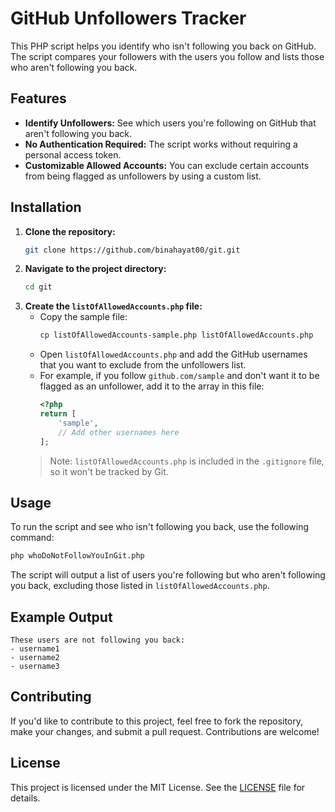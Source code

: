 
# GitHub Unfollowers Tracker

This PHP script helps you identify who isn't following you back on GitHub. The script compares your followers with the users you follow and lists those who aren't following you back.

## Features

- **Identify Unfollowers:** See which users you're following on GitHub that aren't following you back.
- **No Authentication Required:** The script works without requiring a personal access token.
- **Customizable Allowed Accounts:** You can exclude certain accounts from being flagged as unfollowers by using a custom list.

## Installation

1. **Clone the repository:**
   ```bash
   git clone https://github.com/binahayat00/git.git
   ```
2. **Navigate to the project directory:**
   ```bash
   cd git
   ```
3. **Create the `listOfAllowedAccounts.php` file:**
   - Copy the sample file:
     ```bash
     cp listOfAllowedAccounts-sample.php listOfAllowedAccounts.php
     ```
   - Open `listOfAllowedAccounts.php` and add the GitHub usernames that you want to exclude from the unfollowers list.
   - For example, if you follow `github.com/sample` and don't want it to be flagged as an unfollower, add it to the array in this file:
     ```php
     <?php
     return [
         'sample',
         // Add other usernames here
     ];
     ```
   > Note: `listOfAllowedAccounts.php` is included in the `.gitignore` file, so it won't be tracked by Git.

## Usage

To run the script and see who isn't following you back, use the following command:

```bash
php whoDoNotFollowYouInGit.php
```

The script will output a list of users you're following but who aren't following you back, excluding those listed in `listOfAllowedAccounts.php`.

## Example Output

```plaintext
These users are not following you back:
- username1
- username2
- username3
```

## Contributing

If you'd like to contribute to this project, feel free to fork the repository, make your changes, and submit a pull request. Contributions are welcome!

## License

This project is licensed under the MIT License. See the [LICENSE](LICENSE) file for details.
